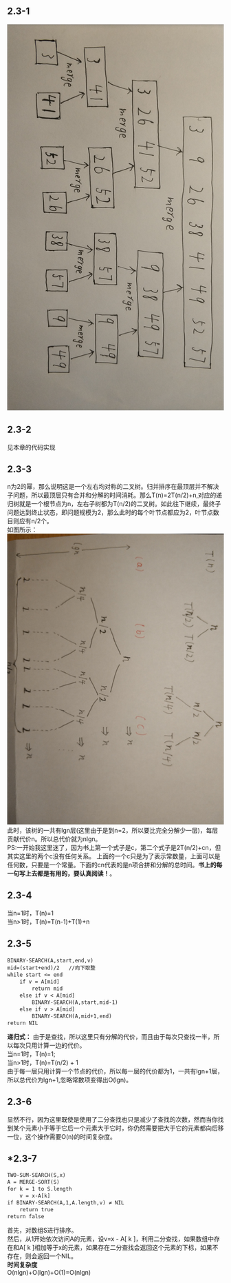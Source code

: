 ## 2.3-1
![image](./2.3-1.jpg)
## 2.3-2
见本章的代码实现<br/>
## 2.3-3
n为2的幂，那么说明这是一个左右均对称的二叉树。归并排序在最顶层并不解决子问题，所以最顶层只有合并和分解的时间消耗。那么T(n)=2T(n/2)+n,对应的递归树就是一个根节点为n，左右子树都为T(n/2)的二叉树。如此往下继续，最终子问题达到终止状态，即问题规模为2，那么此时的每个叶节点都应为2，叶节点数目则应有n/2个。<br/>
如图所示：<br/>
![image](./2.3-3.jpg)
此时，该树的一共有lgn层(这里由于是到n=2，所以要比完全分解少一层)，每层贡献代价n。所以总代价就为nlgn。<br/>
PS:一开始我这里迷了，因为书上第一个式子是c，第二个式子是2T(n/2)+cn，但其实这里的两个c没有任何关系。
上面的一个c只是为了表示常数量，上面可以是任何数，只要是一个常量。下面的cn代表的是n项合拼和分解的总时间。**书上的每一句写上去都是有用的，要认真阅读！**。<br/>

## 2.3-4
当n=1时，T(n)=1<br/>
当n>1时，T(n)=T(n-1)+T(1)+n<br/>
## 2.3-5
```
BINARY-SEARCH(A,start,end,v)
mid=(start+end)/2   //向下取整
while start <= end
    if v = A[mid]
        return mid
    else if v < A[mid]
        BINARY-SEARCH(A,start,mid-1)
    else if v > A[mid]
        BINARY-SEARCH(A,mid+1,end)
return NIL
```
**递归式：**
由于是查找，所以这里只有分解的代价，而且由于每次只查找一半，所以每次只用计算一边的代价。<br/>
当n=1时，T(n)=1;<br/>
当n>1时，T(n)=T(n/2) + 1<br/>
由于每一层只用计算一个节点的代价，所以每一层的代价都为1，一共有lgn+1层，所以总代价为lgn+1,忽略常数项变得出O(lgn)。<br/>
## 2.3-6
显然不行，因为这里既使是使用了二分查找也只是减少了查找的次数，然而当你找到某个元素小于等于它后一个元素大于它时，你仍然需要把大于它的元素都向后移一位，这个操作需要O(n)的时间复杂度。<br/>
## *2.3-7
```
TWO-SUM-SEARCH(S,x)
A = MERGE-SORT(S)
for k = 1 to S.length
	v = x-A[k]
if BINARY-SEARCH(A,1,A.length,v) ≠ NIL
	return true
return false

```
首先，对数组S进行排序。<br/>
然后，从1开始依次访问A的元素，设v=x - A[ k ]，利用二分查找，如果数组中存在和A[ k ]相加等于x的元素，如果存在二分查找会返回这个元素的下标，如果不存在，则会返回一个NIL。<br/>
**时间复杂度**<br/>
O(nlgn)+O(lgn)+O(1)=O(nlgn)<br/>





